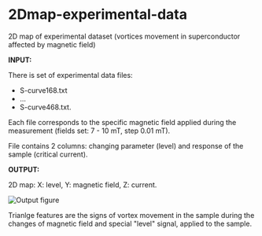 # 2Dmap-experimental-data
2D map of experimental dataset (vortices movement in superconductor affected by magnetic field)

__INPUT:__

There is set of experimental data files: 

- S-curve168.txt 
- ...
- S-curve468.txt.

Each file corresponds to the specific magnetic field applied during the measurement (fields set: 7 - 10 mT, step 0.01 mT).

File contains 2 columns: changing parameter (level) and response of the sample (critical current).

__OUTPUT:__

2D map: X: level, Y: magnetic field, Z: current.


![Output figure](https://github.com/andr-nau/2Dmap-vortex-experiment/blob/master/Final_2Dmap.png "Sample result")

Trianlge features are the signs of vortex movement in the sample during the changes of magnetic field and special "level" signal, applied to the sample.
